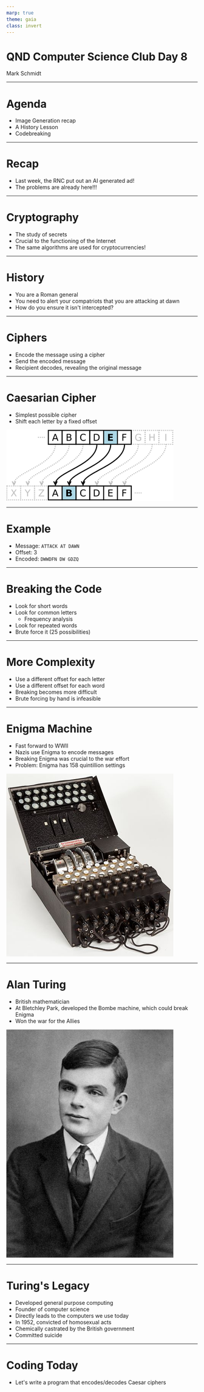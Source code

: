 ```yaml
---
marp: true
theme: gaia
class: invert
---
```


# QND Computer Science Club Day 8
Mark Schmidt

--- 

# Agenda

- Image Generation recap
- A History Lesson
- Codebreaking

---

# Recap

- Last week, the RNC put out an AI generated ad!
- The problems are already here!!!

---

# Cryptography

- The study of secrets
- Crucial to the functioning of the Internet
- The same algorithms are used for cryptocurrencies!

---

# History

- You are a Roman general
- You need to alert your compatriots that you are attacking at dawn
- How do you ensure it isn't intercepted?

---

# Ciphers

- Encode the message using a cipher
- Send the encoded message
- Recipient decodes, revealing the original message

---

# Caesarian Cipher

- Simplest possible cipher
- Shift each letter by a fixed offset

![w:600](../assets/caesar.png)

---

# Example

- Message: `ATTACK AT DAWN`
- Offset: 3
- Encoded: `DWWDFN DW GDZQ`

---

# Breaking the Code

- Look for short words
- Look for common letters
    - Frequency analysis
- Look for repeated words
- Brute force it (25 possibilities)

---


# More Complexity

- Use a different offset for each letter
- Use a different offset for each word
- Breaking becomes more difficult
- Brute forcing by hand is infeasible


---

# Enigma Machine

- Fast forward to WWII
- Nazis use Enigma to encode messages
- Breaking Enigma was crucial to the war effort
- Problem: Enigma has 158 quintillion settings

![bg right w:600](../assets/enigma.jpeg)

---

# Alan Turing

- British mathematician
- At Bletchley Park, developed the Bombe machine, which could break Enigma
- Won the war for the Allies



![bg right w:600](../assets/turing.jpeg)

---

# Turing's Legacy

- Developed general purpose computing
- Founder of computer science
- Directly leads to the computers we use today
- In 1952, convicted of homosexual acts
- Chemically castrated by the British government
- Committed suicide

---

# Coding Today

- Let's write a program that encodes/decodes Caesar ciphers